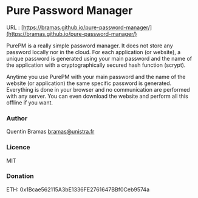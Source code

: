 # Pure Password Manager

URL : [https://bramas.github.io/pure-password-manager/](https://bramas.github.io/pure-password-manager/)

PurePM is a really simple password manager. It does not store any password locally nor in the cloud. For each application (or website), a unique password is generated using your main password and the name of the application with a cryptographically secured hash function (scrypt).

Anytime you use PurePM with your main password and the name of the website (or application) the same specific password is generated.
Everything is done in your browser and no communication are performed with any server. You can even download the website and perform all this offline if you want.

### Author
Quentin Bramas <bramas@unistra.fr>

### Licence
MIT

### Donation
ETH: 0x1Bcae562115A3bE1336FE2761647BBf0Ceb9574a
